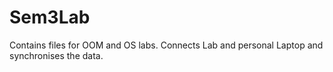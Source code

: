 # Sem3Lab
Contains files for OOM and OS labs. Connects Lab and personal Laptop and synchronises the data.
